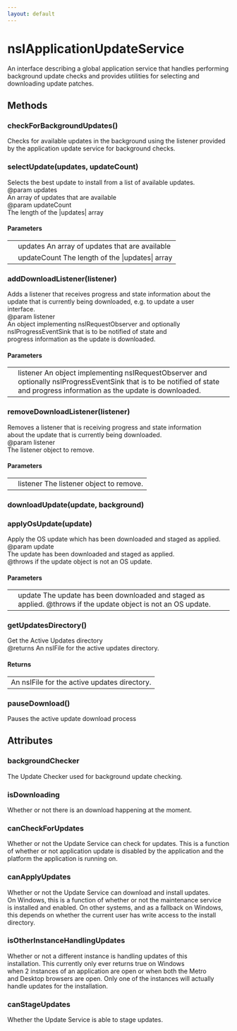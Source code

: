 ```yaml
---
layout: default
---
```


# nsIApplicationUpdateService #
  
An interface describing a global application service that handles performing  
background update checks and provides utilities for selecting and  
downloading update patches.  
  

## Methods ##

### checkForBackgroundUpdates() ###
  
Checks for available updates in the background using the listener provided  
by the application update service for background checks.  
  

### selectUpdate(updates, updateCount) ###
  
Selects the best update to install from a list of available updates.  
@param   updates  
         An array of updates that are available  
@param   updateCount  
         The length of the |updates| array  
  

#### Parameters ####

<table>

<tr>
<td></td>
<td>updates  
         An array of updates that are available  
</td>
</tr>

<tr>
<td></td>
<td>updateCount  
         The length of the |updates| array  
</td>
</tr>

</table>

### addDownloadListener(listener) ###
  
Adds a listener that receives progress and state information about the  
update that is currently being downloaded, e.g. to update a user  
interface.  
@param   listener  
         An object implementing nsIRequestObserver and optionally  
         nsIProgressEventSink that is to be notified of state and  
         progress information as the update is downloaded.  
  

#### Parameters ####

<table>

<tr>
<td></td>
<td>listener  
         An object implementing nsIRequestObserver and optionally  
         nsIProgressEventSink that is to be notified of state and  
         progress information as the update is downloaded.  
</td>
</tr>

</table>

### removeDownloadListener(listener) ###
  
Removes a listener that is receiving progress and state information  
about the update that is currently being downloaded.  
@param   listener  
         The listener object to remove.  
  

#### Parameters ####

<table>

<tr>
<td></td>
<td>listener  
         The listener object to remove.  
</td>
</tr>

</table>

### downloadUpdate(update, background) ###
  
  
  

### applyOsUpdate(update) ###
  
Apply the OS update which has been downloaded and staged as applied.  
@param   update   
         The update has been downloaded and staged as applied.  
@throws  if the update object is not an OS update.  
  

#### Parameters ####

<table>

<tr>
<td></td>
<td>update   
         The update has been downloaded and staged as applied.  
@throws  if the update object is not an OS update.  
</td>
</tr>

</table>

### getUpdatesDirectory() ###
  
Get the Active Updates directory  
@returns An nsIFile for the active updates directory.  
  

#### Returns ####

<table>

<tr>
<td>An nsIFile for the active updates directory.  
</td>
</tr>

</table>

### pauseDownload() ###
  
Pauses the active update download process  
  

## Attributes ##

### backgroundChecker ###
  
The Update Checker used for background update checking.  
  

### isDownloading ###
  
Whether or not there is an download happening at the moment.  
  

### canCheckForUpdates ###
  
Whether or not the Update Service can check for updates. This is a function  
of whether or not application update is disabled by the application and the  
platform the application is running on.  
  

### canApplyUpdates ###
  
Whether or not the Update Service can download and install updates.  
On Windows, this is a function of whether or not the maintenance service  
is installed and enabled. On other systems, and as a fallback on Windows,  
this depends on whether the current user has write access to the install  
directory.  
  

### isOtherInstanceHandlingUpdates ###
  
Whether or not a different instance is handling updates of this  
installation.  This currently only ever returns true on Windows  
when 2 instances of an application are open or when both the Metro  
and Desktop browsers are open.  Only one of the instances will actually  
handle updates for the installation.  
  

### canStageUpdates ###
  
Whether the Update Service is able to stage updates.  
  
